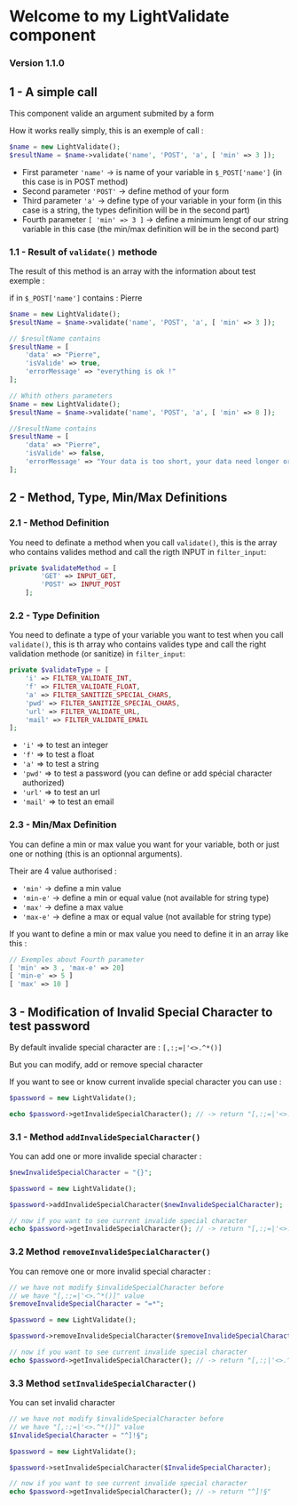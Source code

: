# Welcome to my LightValidate component 

### Version 1.1.0

## 1 - A simple call

This component valide an argument submited by a form

How it works really simply, this is an exemple of call :

```php
$name = new LightValidate();
$resultName = $name->validate('name', 'POST', 'a', [ 'min' => 3 ]);
```
- First parameter `'name'` -> is name of your variable in `$_POST['name']` (in this case is in POST method)
- Second parameter `'POST'` -> define method of your form
- Third parameter `'a'` -> define type of your variable in your form (in this case is a string, the types definition will be in the second part)
- Fourth parameter `[ 'min' => 3 ]` -> define a minimum lengt of our string variable in this case (the min/max definition will be in the second part)

### 1.1 - Result of `validate()` methode

The result of this method is an array with the information about test exemple :

if in `$_POST['name']` contains : Pierre

```php
$name = new LightValidate();
$resultName = $name->validate('name', 'POST', 'a', [ 'min' => 3 ]);

// $resultName contains
$resultName = [
    'data' => "Pierre",
    'isValide' => true,
    'errorMessage' => "everything is ok !"
];

// Whith others parameters
$name = new LightValidate();
$resultName = $name->validate('name', 'POST', 'a', [ 'min' => 8 ]);

//$resultName contains
$resultName = [
    'data' => "Pierre",
    'isValide' => false,
    'errorMessage' => "Your data is too short, your data need longer or equal than : 8"
];
```

## 2 - Method, Type, Min/Max Definitions  

### 2.1 - Method Definition

You need to definate a method when you call `validate()`, this is the array who contains valides method and call the rigth INPUT in `filter_input`:

```php
private $validateMethod = [
        'GET' => INPUT_GET,
        'POST' => INPUT_POST
    ];
```

### 2.2 - Type Definition

You need to definate a type of your variable you want to test when you call `validate()`, this is th array who contains valides type and call the right validation methode (or sanitize) in `filter_input`:

```php
private $validateType = [
    'i' => FILTER_VALIDATE_INT,
    'f' => FILTER_VALIDATE_FLOAT,
    'a' => FILTER_SANITIZE_SPECIAL_CHARS,
    'pwd' => FILTER_SANITIZE_SPECIAL_CHARS,
    'url' => FILTER_VALIDATE_URL,
    'mail' => FILTER_VALIDATE_EMAIL
];
```

- `'i'` => to test an integer
- `'f'` => to test a float
- `'a'` => to test a string
- `'pwd'` => to test a password (you can define or add spécial character authorized)
- `'url'` => to test an url
- `'mail'` => to test an email

### 2.3 - Min/Max Definition

You can define a min or max value you want for your variable, both or just one or nothing (this is an optionnal arguments).

Their are 4 value authorised : <br/>
  - `'min'` -> define a min value
  - `'min-e'` -> define a min or equal value (not available for string type)
  - `'max'` -> define a max value
  - `'max-e'` -> define a max or equal value (not available for string type)

If you want to define a min or max value you need to define it in an array like this :

```php
// Exemples about Fourth parameter
[ 'min' => 3 , 'max-e' => 20]
[ 'min-e' => 5 ]
[ 'max' => 10 ]
```

## 3 - Modification of Invalid Special Character to test password

By default invalide special character are : `[,:;=|'<>.^*()]`

But you can modify, add or remove special character

If you want to see or know current invalide special character you can use :
```php
$password = new LightValidate();

echo $password->getInvalideSpecialCharacter(); // -> return "[,:;=|'<>.^*()]" if you modify nothing before
```
### 3.1 - Method `addInvalideSpecialCharacter()`

You can add one or more invalide special character :
```php
$newInvalideSpecialCharacter = "{}";

$password = new LightValidate();

$password->addInvalideSpecialCharacter($newInvalideSpecialCharacter); 

// now if you want to see current invalide special character
echo $password->getInvalideSpecialCharacter(); // -> return "[,:;=|'<>.^*()]{}" 
```

### 3.2 Method `removeInvalideSpecialCharacter()`

You can remove one or more invalid special character :

```php
// we have not modify $invalideSpecialCharacter before
// we have "[,:;=|'<>.^*()]" value
$removeInvalideSpecialCharacter = "=*";

$password = new LightValidate();

$password->removeInvalideSpecialCharacter($removeInvalideSpecialCharacter); 

// now if you want to see current invalide special character
echo $password->getInvalideSpecialCharacter(); // -> return "[,:;|'<>.^()]{}" 
```

### 3.3 Method `setInvalideSpecialCharacter()`

You can set invalid character
```php
// we have not modify $invalideSpecialCharacter before
// we have "[,:;=|'<>.^*()]" value
$InvalideSpecialCharacter = "^]!§";

$password = new LightValidate();

$password->setInvalideSpecialCharacter($InvalideSpecialCharacter); 

// now if you want to see current invalide special character
echo $password->getInvalideSpecialCharacter(); // -> return "^]!§" 
```